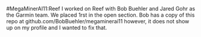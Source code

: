 #MegaMinerAI11:Reef
I worked on Reef with Bob Buehler and Jared Gohr as the Garmin team. We placed 1rst in the open section.
Bob has a copy of this repo at github.com/BobBuehler/megaminerai11 however, it does not show up on my profile and I wanted to fix that.
